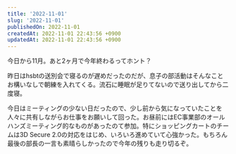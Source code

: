 ```yaml
---
title: '2022-11-01'
slug: '2022-11-01'
publishedOn: 2022-11-01
createdAt: 2022-11-01 22:43:56 +0900
updatedAt: 2022-11-01 22:43:56 +0900
---
```

今日から11月。あと2ヶ月で今年終わるってホント？

昨日はhsbtの送別会で寝るのが遅めだったのだが、息子の部活動はそんなことお構いなしで朝練を入れてくる。流石に睡眠が足りてないので送り出してから二度寝。

今日はミーティングの少ない日だったので、少し前から気になっていたことを人々に共有しながらお仕事をお願いして回った。お昼前にはEC事業部のオールハンズミーティング的なものがあったのて参加。特にショッピングカートのチームは3D Secure 2.0の対応をはじめ、いろいろ進めていて心強かった。もちろん最後の部長の一言も素晴らしかったので今年の残りも走り切るぞ。
